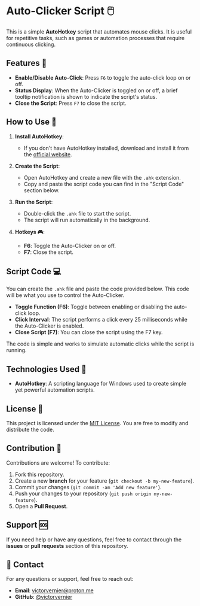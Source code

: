 # Auto-Clicker Script 🖱️

This is a simple **AutoHotkey** script that automates mouse clicks. It is useful for repetitive tasks, such as games or automation processes that require continuous clicking.

## Features 🌟

- **Enable/Disable Auto-Click**: Press `F6` to toggle the auto-click loop on or off.
- **Status Display**: When the Auto-Clicker is toggled on or off, a brief tooltip notification is shown to indicate the script's status.
- **Close the Script**: Press `F7` to close the script.

## How to Use 🚀

1. **Install AutoHotkey**:
   - If you don't have AutoHotkey installed, download and install it from the [official website](https://www.autohotkey.com/).
   
2. **Create the Script**:
   - Open AutoHotkey and create a new file with the `.ahk` extension.
   - Copy and paste the script code you can find in the "Script Code" section below.

3. **Run the Script**:
   - Double-click the `.ahk` file to start the script.
   - The script will run automatically in the background.

4. **Hotkeys 🎮**:
   - **F6**: Toggle the Auto-Clicker on or off.
   - **F7**: Close the script.

## Script Code 💻

You can create the `.ahk` file and paste the code provided below. This code will be what you use to control the Auto-Clicker.

- **Toggle Function (F6)**: Toggle between enabling or disabling the auto-click loop.
- **Click Interval**: The script performs a click every 25 milliseconds while the Auto-Clicker is enabled.
- **Close Script (F7)**: You can close the script using the F7 key.

The code is simple and works to simulate automatic clicks while the script is running.

## Technologies Used 🔧

- **AutoHotkey**: A scripting language for Windows used to create simple yet powerful automation scripts.

## License 📜

This project is licensed under the [MIT License](https://opensource.org/licenses/MIT). You are free to modify and distribute the code.

## Contribution 🤝

Contributions are welcome! To contribute:

1. Fork this repository.
2. Create a new **branch** for your feature (`git checkout -b my-new-feature`).
3. Commit your changes (`git commit -am 'Add new feature'`).
4. Push your changes to your repository (`git push origin my-new-feature`).
5. Open a **Pull Request**.

## Support 🆘

If you need help or have any questions, feel free to contact through the **issues** or **pull requests** section of this repository.

## 📧 **Contact**

For any questions or support, feel free to reach out:

- **Email**: victorvernier@proton.me  
- **GitHub**: [@victorvernier](https://github.com/victorvernier)
